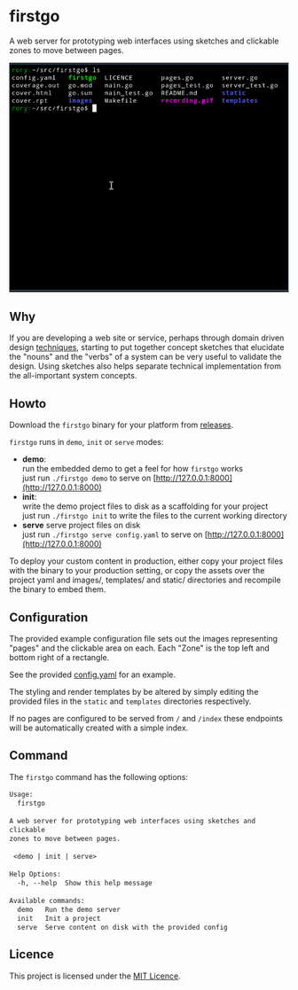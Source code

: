 # firstgo

A web server for prototyping web interfaces using sketches and clickable
zones to move between pages.

![](recording.gif)

## Why

If you are developing a web site or service, perhaps through domain
driven design [techniques](https://en.wikipedia.org/wiki/Event_storming),
starting to put together concept sketches that elucidate the "nouns" and
the "verbs" of a system can be very useful to validate the design. Using
sketches also helps separate technical implementation from the
all-important system concepts.

## Howto

Download the `firstgo` binary for your platform from
[releases](https://github.com/rorycl/firstgo/releases).

`firstgo` runs in `demo`, `init` or `serve` modes:

* **demo**:  
  run the embedded demo to get a feel for how `firstgo` works  
  just run `./firstgo demo` to serve on 
  [http://127.0.0.1:8000](http://127.0.0.1:8000)
* **init**:  
  write the demo project files to disk as a scaffolding for your
  project   
  just run `./firstgo init` to write the files to the current working
  directory
* **serve**
  serve project files on disk  
  just run `./firstgo serve config.yaml` to serve on 
  [http://127.0.0.1:8000](http://127.0.0.1:8000)

To deploy your custom content in production, either copy your project
files with the binary to your production setting, or copy the assets
over the project yaml and images/, templates/ and static/ directories
and recompile the binary to embed them.

## Configuration

The provided example configuration file sets out the images representing
"pages" and the clickable area on each. Each "Zone" is the top left and
bottom right of a rectangle.

See the provided [config.yaml](./config.yaml) for an example.

The styling and render templates by be altered by simply editing the
provided files in the `static` and `templates` directories respectively.

If no pages are configured to be served from `/` and `/index` these
endpoints will be automatically created with a simple index.

## Command

The `firstgo` command has the following options:

```
Usage:
  firstgo 

A web server for prototyping web interfaces using sketches and clickable
zones to move between pages.

 <demo | init | serve>

Help Options:
  -h, --help  Show this help message

Available commands:
  demo   Run the demo server
  init   Init a project
  serve  Serve content on disk with the provided config

```

## Licence

This project is licensed under the [MIT Licence](LICENCE).
